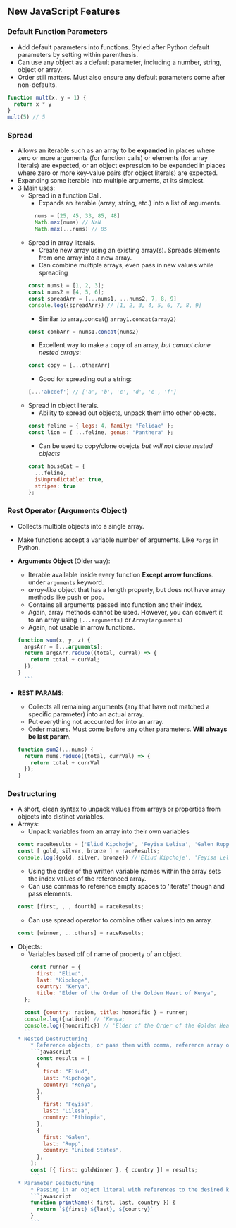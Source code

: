 ## New JavaScript Features

### Default Function Parameters
* Add default parameters into functions. Styled after Python default parameters by setting within parenthesis.
* Can use any object as a default parameter, including a number, string, object or array.
* Order still matters. Must also ensure any default parameters come after non-defaults.
```javascript
function mult(x, y = 1) {
  return x * y
}
mult(5) // 5
```
### Spread 
* Allows an iterable such as an array to be **expanded** in places where zero or more arguments (for function calls) or elements (for array literals) are expected, or an object expression to be expanded in places where zero or more key-value pairs (for object literals) are expected.
* Expanding some iterable into multiple arguments, at its simplest. 
* 3 Main uses:
    * Spread in a function Call.
        * Expands an iterable (array, string, etc.) into a list of arguments.
        ```javascript
          nums = [25, 45, 33, 85, 48]
          Math.max(nums) // NaN
          Math.max(...nums) // 85
        ```
    * Spread in array literals.
        * Create new array using an existing array(s). Spreads elements from one array into a new array.
        * Can combine multiple arrays, even pass in new values while spreading
        ```javascript
        const nums1 = [1, 2, 3];
        const nums2 = [4, 5, 6];
        const spreadArr = [...nums1, ...nums2, 7, 8, 9]
        console.log({spreadArr}) // [1, 2, 3, 4, 5, 6, 7, 8, 9]
        ```
        * Similar to array.concat() `array1.concat(array2)`
        ```javascript
        const combArr = nums1.concat(nums2)
        ```
        * Excellent way to make a copy of an array, *but cannot clone nested arrays*:
        ```javascript
        const copy = [...otherArr]
        ```
        * Good for spreading out a string: 
        ```javascript
        [...'abcdef'] // ['a', 'b', 'c', 'd', 'e', 'f']
        ```
    * Spread in object literals.
        * Ability to spread out objects, unpack them into other objects.
        ```javascript
        const feline = { legs: 4, family: "Felidae" };
        const lion = { ...feline, genus: "Panthera" };
        ```
        * Can be used to copy/clone obejcts *but will not clone nested objects*
        ```javascript
        const houseCat = {
          ...feline,
          isUnpredictable: true,
          stripes: true
        };
        ```

### Rest Operator (Arguments Object)
* Collects multiple objects into a single array.
* Make functions accept a variable number of arguments. Like `*args` in Python.

* **Arguments Object** (Older way):
    * Iterable available inside every function **Except arrow functions**. under `arguments` keyword.
    * *array-like* object that has a length property, but does not have array methods like push or pop. 
    * Contains all arguments passed into function and their index.
    * Again, array methods cannot be used. However, you can convert it to an array using `[...arguments]` or `Array(arguments)`
    * Again, not usable in arrow functions.
    ```javascript
    function sum(x, y, z) {
      argsArr = [...arguments];
      return argsArr.reduce((total, curVal) => {
        return total + curVal;
      });
    }
      ```

* **REST PARAMS**:
    * Collects all remaining arguments (any that have not matched a specific parameter) into an actual array.
    * Put everything not accounted for into an array. 
    * Order matters. Must come before any other parameters. **Will always be last param**.
    ```javascript
    function sum2(...nums) {
      return nums.reduce((total, currVal) => {
        return total + currVal
      });
    }
    ```

### Destructuring
* A short, clean syntax to unpack values from arrays or properties from objects into distinct variables.
* Arrays:
    * Unpack variables from an array into their own variables
    ```javascript
    const raceResults = ['Eliud Kipchoje', 'Feyisa Lelisa', 'Galen Rupp'];
    const [ gold, silver, bronze ] = raceResults;
    console.log({gold, silver, bronze}) //'Eliud Kipchoje', 'Feyisa Lelisa', 'Galen Rupp'
    ```
    * Using the order of the written variable names within the array sets the index values of the referenced array.
    * Can use commas to reference empty spaces to 'iterate' though and pass elements.
    ```javascript
    const [first, , , fourth] = raceResults;
    ```
    * Can use spread operator to combine other values into an array.
    ```javascript
    const [winner, ...others] = raceResults;
    ```
* Objects:
    * Variables based off of name of property of an object.
    ```javascript
        const runner = {
          first: "Eliud",
          last: "Kipchoge",
          country: "Kenya",
          title: "Elder of the Order of the Golden Heart of Kenya",
      };

      const {country: nation, title: honorific } = runner;
      console.log({nation}) // 'Kenya;
      console.log({honorific}) // 'Elder of the Order of the Golden Heart of Kenya'
      ```
    * Nested Destructuring
        * Reference objects, or pass them with comma, reference array or object elements as you would, were they not nested.
        ```javascript
          const results = [
          {
            first: "Eliud",
            last: "Kipchoge",
            country: "Kenya",
          },
          {
            first: "Feyisa",
            last: "Lilesa",
            country: "Ethiopia",
          },
          {
            first: "Galen",
            last: "Rupp",
            country: "United States",
          },
        ];
        const [{ first: goldWinner }, { country }] = results;
        ```
    * Parameter Destucturing
        * Passing in an object literal with references to the desired keys as the arguments to pass in.  
        ```javascript
        function printName({ first, last, country }) {
          return `${first} ${last}, ${country}`
        }
        ```
